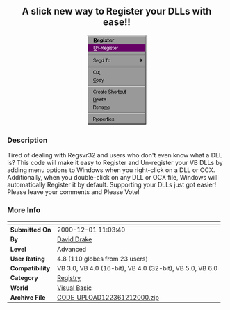 ﻿<div align="center">

## A slick new way to Register your DLLs with ease\!\!

<img src="PIC20001211329502938.gif">
</div>

### Description

Tired of dealing with Regsvr32 and users who don't even know what a DLL is? This code will make it easy to Register and Un-register your VB DLLs by adding menu options to Windows when you right-click on a DLL or OCX. Additionally, when you double-click on any DLL or OCX file, Windows will automatically Register it by default. Supporting your DLLs just got easier! Please leave your comments and Please Vote!
 
### More Info
 


<span>             |<span>
---                |---
**Submitted On**   |2000-12-01 11:03:40
**By**             |[David Drake](https://github.com/Planet-Source-Code/PSCIndex/blob/master/ByAuthor/david-drake.md)
**Level**          |Advanced
**User Rating**    |4.8 (110 globes from 23 users)
**Compatibility**  |VB 3\.0, VB 4\.0 \(16\-bit\), VB 4\.0 \(32\-bit\), VB 5\.0, VB 6\.0
**Category**       |[Registry](https://github.com/Planet-Source-Code/PSCIndex/blob/master/ByCategory/registry__1-36.md)
**World**          |[Visual Basic](https://github.com/Planet-Source-Code/PSCIndex/blob/master/ByWorld/visual-basic.md)
**Archive File**   |[CODE\_UPLOAD122361212000\.zip](https://github.com/Planet-Source-Code/david-drake-a-slick-new-way-to-register-your-dlls-with-ease__1-13246/archive/master.zip)








